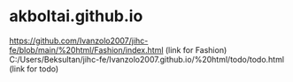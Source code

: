 # akboltai.github.io
https://github.com/Ivanzolo2007/jihc-fe/blob/main/%20html/Fashion/index.html (link for Fashion) 
C:/Users/Beksultan/jihc-fe/Ivanzolo2007.github.io/%20html/todo/todo.html (link for todo)

